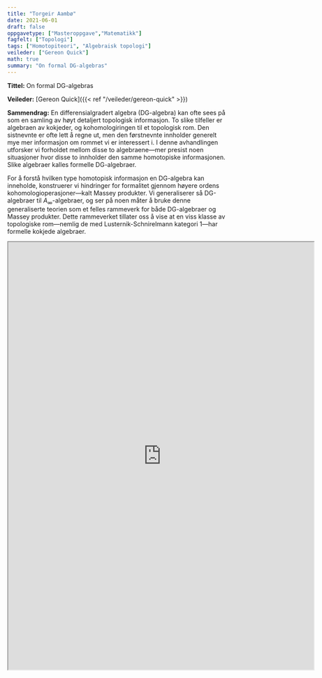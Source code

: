 ```yaml
---
title: "Torgeir Aambø"
date: 2021-06-01
draft: false
oppgavetype: ["Masteroppgave","Matematikk"]
fagfelt: ["Topologi"]
tags: ["Homotopiteori", "Algebraisk topologi"]
veileder: ["Gereon Quick"]
math: true
summary: "On formal DG-algebras"
---
```


**Tittel:**    On formal DG-algebras

**Veileder:**  [Gereon Quick]({{< ref "/veileder/gereon-quick" >}})  

**Sammendrag:** En differensialgradert algebra (DG-algebra) kan ofte sees på som en samling av høyt detaljert topologisk informasjon. To slike tilfeller er algebraen av kokjeder, og kohomologiringen til et topologisk rom. Den sistnevnte er ofte lett å regne ut, men den førstnevnte innholder generelt mye mer informasjon om rommet vi er interessert i. I denne avhandlingen utforsker vi forholdet mellom disse to algebraene—mer presist noen situasjoner hvor disse to innholder den samme homotopiske informasjonen. Slike algebraer kalles formelle DG-algebraer. 

For å forstå hvilken type homotopisk informasjon en DG-algebra kan inneholde, konstruerer vi hindringer for formalitet gjennom høyere ordens kohomologioperasjoner—kalt Massey produkter. Vi generaliserer så DG-algebraer til $A_\infty$-algebraer, og ser på noen måter å bruke denne generaliserte teorien som et felles rammeverk for både DG-algebraer og Massey produkter. Dette rammeverket tillater oss å vise at en viss klasse av topologiske rom—nemlig de med Lusternik-Schnirelmann kategori 1—har formelle kokjede algebraer.

<iframe src="https://drive.google.com/file/d/1g0kyS0_3GzxuCHEbwgcsGewTtEoS1-WJ/preview" width="700" height="980" allow="autoplay"></iframe>

